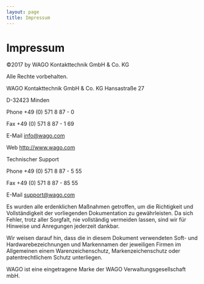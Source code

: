 ```yaml
---
layout: page
title: Impressum
---
```

# Impressum

©2017 by WAGO Kontakttechnik GmbH & Co. KG

Alle Rechte vorbehalten.

WAGO Kontakttechnik GmbH & Co. KG
Hansastraße 27

D-32423 Minden

Phone +49 (0) 571 8 87 - 0

Fax +49 (0) 571 8 87 - 1 69

E-Mail info@wago.com

Web http://www.wago.com

Technischer Support

Phone +49 (0) 571 8 87 - 5 55

Fax +49 (0) 571 8 87 - 85 55

E-Mail support@wago.com

Es wurden alle erdenklichen Maßnahmen getroffen, um die Richtigkeit und Vollständigkeit der vorliegenden Dokumentation zu gewährleisten. Da sich Fehler, trotz aller Sorgfalt, nie vollständig vermeiden lassen, sind wir für Hinweise und Anregungen jederzeit dankbar.

Wir weisen darauf hin, dass die in diesem Dokument verwendeten Soft- und Hardwarebezeichnungen und Markennamen der jeweiligen Firmen im Allgemeinen einem Warenzeichenschutz, Markenzeichenschutz oder patentrechtlichem Schutz unterliegen.

WAGO ist eine eingetragene Marke der WAGO Verwaltungsgesellschaft mbH.
